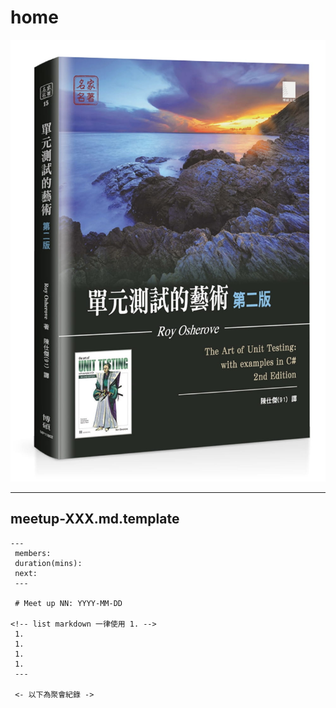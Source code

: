 # home

![](aout2-zh.jpeg)

---

## meetup-XXX.md.template

```text
---
 members: 
 duration(mins): 
 next: 
 ---

 # Meet up NN: YYYY-MM-DD

<!-- list markdown 一律使用 1. -->
 1. 
 1. 
 1. 
 1. 
 ---
 
 <- 以下為聚會紀錄 ->
 
 
```
